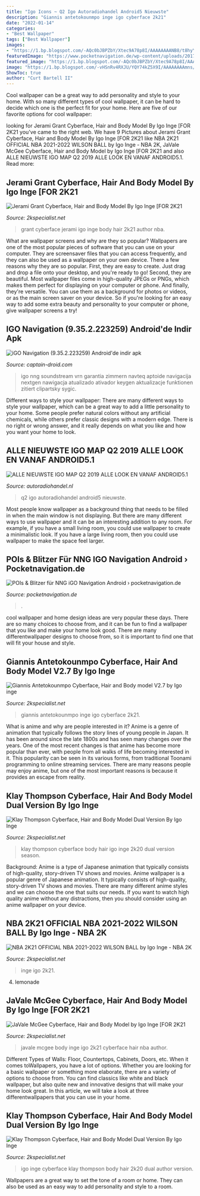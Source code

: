 ```yaml
---
title: "Igo Icons ~ Q2 Igo Autoradiohandel Android5 Nieuwste"
description: "Giannis antetokounmpo inge igo cyberface 2k21"
date: "2022-01-14"
categories:
- "Best Wallpaper"
tags: ["Best Wallpaper"]
images:
- "https://1.bp.blogspot.com/-AQc0bJBPZbY/Xtec9A78p8I/AAAAAAAANB8/t8hyYPho0mQQsgXAdpzAb6PFWcRXHpBbQCNcBGAsYHQ/s1600/112941eyqc3x93qy8jqzox.jpg"
featuredImage: "https://www.pocketnavigation.de/wp-content/uploads/2017/12/poibase_nng_igo_android5-922x607.png"
featured_image: "https://1.bp.blogspot.com/-AQc0bJBPZbY/Xtec9A78p8I/AAAAAAAANB8/t8hyYPho0mQQsgXAdpzAb6PFWcRXHpBbQCNcBGAsYHQ/s1600/112941eyqc3x93qy8jqzox.jpg"
image: "https://1.bp.blogspot.com/-vHSnRv4RXJU/YQY74kZ5X9I/AAAAAAAAmns/UOVCWrNO6Cczrcr32nfiZCVu_EX5Amw4wCNcBGAsYHQ/s1432/135846dkdny752967y124y.jpg"
ShowToc: true
author: "Curt Bartell II"
---
```



Cool wallpaper can be a great way to add personality and style to your home. With so many different types of cool wallpaper, it can be hard to decide which one is the perfect fit for your home. Here are five of our favorite options for cool wallpaper: 

	

		
looking for Jerami Grant Cyberface, Hair and Body Model By Igo Inge [FOR 2K21 you've came to the right web. We have 9 Pictures about Jerami Grant Cyberface, Hair and Body Model By Igo Inge [FOR 2K21 like NBA 2K21 OFFICIAL NBA 2021-2022 WILSON BALL by Igo Inge - NBA 2K, JaVale McGee Cyberface, Hair and Body Model by Igo Inge [FOR 2K21 and also ALLE NIEUWSTE IGO MAP Q2 2019 ALLE LOOK EN VANAF ANDROID5.1. Read more:
		
    
## Jerami Grant Cyberface, Hair And Body Model By Igo Inge [FOR 2K21

<img loading=lazy src="https://1.bp.blogspot.com/-e68J3aA2Z_w/X8CTJFli_RI/AAAAAAAAWM8/ZZ2xFQLuRMoFYkhm0Emjs98L_E-CO_r8ACNcBGAsYHQ/s966/Cajujujpture.PNG" onerror="this.onerror=null;this.src='https://tse3.mm.bing.net/th?id=OIP.Pjme9vo3NqYKQNNwa_-DtQHaEH&amp;pid=15.1';" alt="Jerami Grant Cyberface, Hair and Body Model By Igo Inge [FOR 2K21">

_Source: 2kspecialist.net_

>grant cyberface jerami igo inge body hair 2k21 author nba. 

	

What are wallpaper screens and why are they so popular?
Wallpapers are one of the most popular pieces of software that you can use on your computer. They are screensaver files that you can access frequently, and they can also be used as a wallpaper on your own device. There a few reasons why they are so popular. First, they are easy to create. Just drag and drop a file onto your desktop, and you're ready to go! Second, they are beautiful. Most wallpaper files come in high-quality JPEGs or PNGs, which makes them perfect for displaying on your computer or phone. And finally, they're versatile. You can use them as a background for photos or videos, or as the main screen saver on your device. So if you're looking for an easy way to add some extra beauty and personality to your computer or phone, give wallpaper screens a try!

    
## IGO Navigation (9.35.2.223259) Android&#039;de Indir Apk

<img loading=lazy src="https://img.captain-droid.com/wp-content/uploads/2018/02/igoworld-icon.png" onerror="this.onerror=null;this.src='https://tse3.mm.bing.net/th?id=OIP.yD8xK-SIp2vC4RImZnR5VgAAAA&amp;pid=15.1';" alt="iGO Navigation (9.35.2.223259) Android&#039;de indir apk">

_Source: captain-droid.com_

>igo nng soundstream vrn garantia zimmern navteq aptoide navigacija nextgen nawigacja atualizado ativador keygen aktualizacje funktionen zitiert clipartsky sygic. 

	

Different ways to style your wallpaper:
There are many different ways to style your wallpaper, which can be a great way to add a little personality to your home. Some people prefer natural colors without any artificial chemicals, while others prefer classic designs with a modern edge. There is no right or wrong answer, and it really depends on what you like and how you want your home to look.

    
## ALLE NIEUWSTE IGO MAP Q2 2019 ALLE LOOK EN VANAF ANDROID5.1

<img loading=lazy src="https://www.autoradiohandel.nl/wp-content/uploads/2020/10/5-2.jpg" onerror="this.onerror=null;this.src='https://tse4.mm.bing.net/th?id=OIP.q4CDqYp0kjwOasFVBoMjlAHaF-&amp;pid=15.1';" alt="ALLE NIEUWSTE IGO MAP Q2 2019 ALLE LOOK EN VANAF ANDROID5.1">

_Source: autoradiohandel.nl_

>q2 igo autoradiohandel android5 nieuwste. 

	

Most people know wallpaper as a background thing that needs to be filled in when the main window is not displaying. But there are many different ways to use wallpaper and it can be an interesting addition to any room. For example, if you have a small living room, you could use wallpaper to create a minimalistic look. If you have a large living room, then you could use wallpaper to make the space feel larger.

    
## POIs &amp; Blitzer Für NNG IGO Navigation Android › Pocketnavigation.de

<img loading=lazy src="https://www.pocketnavigation.de/wp-content/uploads/2017/12/poibase_nng_igo_android5-922x607.png" onerror="this.onerror=null;this.src='https://tse3.mm.bing.net/th?id=OIP.L8KIomFUhlMQU5IyG26gzwHaE4&amp;pid=15.1';" alt="POIs &amp; Blitzer für NNG iGO Navigation Android › pocketnavigation.de">

_Source: pocketnavigation.de_

>. 

	

cool wallpaper and home design ideas are very popular these days. There are so many choices to choose from, and it can be fun to find a wallpaper that you like and make your home look good. There are many differentwallpaper designs to choose from, so it is important to find one that will fit your house and style.

    
## Giannis Antetokounmpo Cyberface, Hair And Body Model V2.7 By Igo Inge

<img loading=lazy src="https://1.bp.blogspot.com/-ZgnPfaYxcKA/YFajv2rdCqI/AAAAAAAAfyU/8BTXx_xO6UgICbZ745-xaL07ZFeRAooYwCNcBGAsYHQ/s1000/Captuuiire.JPG" onerror="this.onerror=null;this.src='https://tse2.mm.bing.net/th?id=OIP.tsrU3zC0DFiC2f00Jb_9CwHaEL&amp;pid=15.1';" alt="Giannis Antetokounmpo Cyberface, Hair and Body model V2.7 by Igo inge">

_Source: 2kspecialist.net_

>giannis antetokounmpo inge igo cyberface 2k21. 

	

What is anime and why are people interested in it?
Anime is a genre of animation that typically follows the story lines of young people in Japan. It has been around since the late 1800s and has seen many changes over the years. One of the most recent changes is that anime has become more popular than ever, with people from all walks of life becoming interested in it. This popularity can be seen in its various forms, from traditional Toonami programming to online streaming services. There are many reasons people may enjoy anime, but one of the most important reasons is because it provides an escape from reality.

    
## Klay Thompson Cyberface, Hair And Body Model Dual Version By Igo Inge

<img loading=lazy src="https://1.bp.blogspot.com/-aqAAAQmYfek/XtedGYsSkoI/AAAAAAAANCI/-TulnqNFp3UyqaNWIcPF4c9CNEso0dMXACNcBGAsYHQ/s640/112941vfbu5nxei5uexbbb.jpg" onerror="this.onerror=null;this.src='https://tse3.mm.bing.net/th?id=OIP.2-Xi5KA5nCR2pxpc11rUhgHaEJ&amp;pid=15.1';" alt="Klay Thompson Cyberface, Hair and Body Model Dual Version By Igo Inge">

_Source: 2kspecialist.net_

>klay thompson cyberface body hair igo inge 2k20 dual version season. 

	

Background: Anime is a type of Japanese animation that typically consists of high-quality, story-driven TV shows and movies.
Anime wallpaper is a popular genre of Japanese animation. It typically consists of high-quality, story-driven TV shows and movies. There are many different anime styles and we can choose the one that suits our needs. If you want to watch high quality anime without any distractions, then you should consider using an anime wallpaper on your device.

    
## NBA 2K21 OFFICIAL NBA 2021-2022 WILSON BALL By Igo Inge - NBA 2K

<img loading=lazy src="https://1.bp.blogspot.com/-vHSnRv4RXJU/YQY74kZ5X9I/AAAAAAAAmns/UOVCWrNO6Cczrcr32nfiZCVu_EX5Amw4wCNcBGAsYHQ/s1432/135846dkdny752967y124y.jpg" onerror="this.onerror=null;this.src='https://tse1.mm.bing.net/th?id=OIP.kCR4qajOhejxQ4oa-FScCgHaHZ&amp;pid=15.1';" alt="NBA 2K21 OFFICIAL NBA 2021-2022 WILSON BALL by Igo Inge - NBA 2K">

_Source: 2kspecialist.net_

>inge igo 2k21. 

	

4. lemonade 

    
## JaVale McGee Cyberface, Hair And Body Model By Igo Inge [FOR 2K21

<img loading=lazy src="https://1.bp.blogspot.com/-oaS8XeePQIc/X1w2JyqIYdI/AAAAAAAARwk/2Ep8l4Wn4zs7FIb-suTboXF8vB3RK_90QCNcBGAsYHQ/s640/184227z06vxkznngl92zkl.jpg" onerror="this.onerror=null;this.src='https://tse3.mm.bing.net/th?id=OIP.5kOnayWBdfRLJ0bCYwvV7gHaEG&amp;pid=15.1';" alt="JaVale McGee Cyberface, Hair and Body Model by Igo Inge [FOR 2K21">

_Source: 2kspecialist.net_

>javale mcgee body inge igo 2k21 cyberface hair nba author. 

	

Different Types of Walls: Floor, Countertops, Cabinets, Doors, etc.
When it comes toWallpapers, you have a lot of options. Whether you are looking for a basic wallpaper or something more elaborate, there are a variety of options to choose from. You can find classics like white and black wallpaper, but also quite new and innovative designs that will make your home look great. In this article, we will take a look at three differentwallpapers that you can use in your home.

    
## Klay Thompson Cyberface, Hair And Body Model Dual Version By Igo Inge

<img loading=lazy src="https://1.bp.blogspot.com/-AQc0bJBPZbY/Xtec9A78p8I/AAAAAAAANB8/t8hyYPho0mQQsgXAdpzAb6PFWcRXHpBbQCNcBGAsYHQ/s1600/112941eyqc3x93qy8jqzox.jpg" onerror="this.onerror=null;this.src='https://tse4.mm.bing.net/th?id=OIP.0Z_S8M2Vi4ct4aYdYpIs-AHaEJ&amp;pid=15.1';" alt="Klay Thompson Cyberface, Hair and Body Model Dual Version By Igo Inge">

_Source: 2kspecialist.net_

>igo inge cyberface klay thompson body hair 2k20 dual author version. 

	

Wallpapers are a great way to set the tone of a room or home. They can also be used as an easy way to add personality and style to a room.

